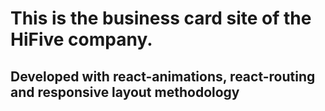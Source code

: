 # This is the business card site of the HiFive company. 
## Developed with react-animations, react-routing and responsive layout methodology
